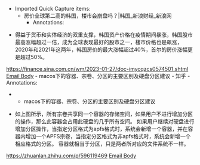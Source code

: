 - Imported Quick Capture items:
    - 房价全球第二高的韩国，楼市会崩盘吗？|韩国_新浪财经_新浪网
        - Annotations:

* 得益于货币和实体经济的双重支撑，韩国资产价格在疫情期间暴涨，韩国股市最高涨幅超过一倍，成为全球表现最好的股市之一，楼市价格也是飙涨，2020年和2021年这两年，韩国房价的最大涨幅超过40%，首尔的房价涨幅更是超过50%。


https://finance.sina.com.cn/wm/2023-01-27/doc-imycqzcs0574501.shtml [Email Body](https://files.todoist.com/dbTmm14VkfvM31hSqNZeHfbxBcOzX6B4hRIj27butv3jGwLOUDgKhy0Uy9afh2eL/by/21878347/as/file.html)
    - macos下的容器、宗卷、分区的主要区别及硬盘分区建议 - 知乎
        - Annotations:

*   * macos下的容器、宗卷、分区的主要区别及硬盘分区建议

* 如上图所示，所有宗卷共享同一个容器的存储空间，如果用户不进行增加分区的操作，那么此容器会占用此硬盘的几乎所有空间。 如果用户继续对硬盘进行增加分区操作，当指定分区格式为apfs格式时，系统会新增一个容器，并在容器内增加一个APFS宗卷，当指定分区格式为非apfs格式时，系统会新增一个相应格式的分区。 容器就相当于分区，只是两者所对应的文件系统不一样。



https://zhuanlan.zhihu.com/p/596119469 [Email Body](https://files.todoist.com/GK_4E1yuFEgPRgpwmez1atAYnJvpbT81x1YvcDyuV4M44j3HM5dPwtiPApeVctL3/by/21878347/as/file.html)
